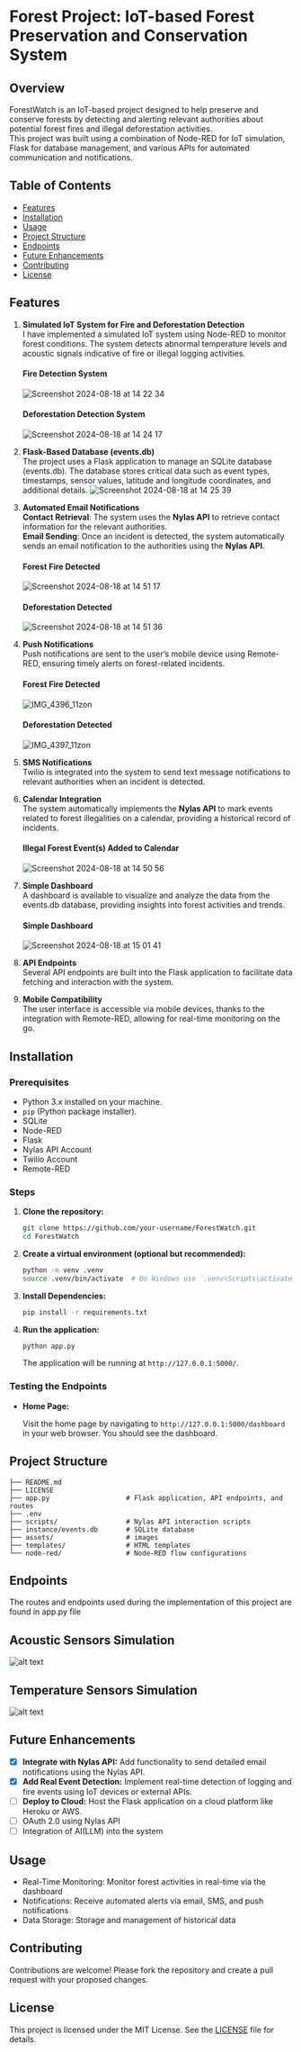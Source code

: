 # Forest Project: IoT-based Forest Preservation and Conservation System

## Overview
ForestWatch is an IoT-based project designed to help preserve and conserve forests by detecting and alerting relevant authorities about potential forest fires and illegal deforestation activities. <br>
This project was built using a combination of Node-RED for IoT simulation, Flask for database management, and various APIs for automated communication and notifications.

## Table of Contents

- [Features](#features)
- [Installation](#installation)
- [Usage](#usage)
- [Project Structure](#project-structure)
- [Endpoints](#endpoints)
- [Future Enhancements](#future-enhancements)
- [Contributing](#contributing)
- [License](#license)

## Features
1. **Simulated IoT System for Fire and Deforestation Detection** <br>
I have implemented a simulated IoT system using Node-RED to monitor forest conditions. The system detects abnormal temperature levels and acoustic signals indicative of fire or illegal logging activities.
   #### Fire Detection System
   ![Screenshot 2024-08-18 at 14 22 34](https://github.com/user-attachments/assets/1cd9b04f-5f19-4122-8bdf-f4263502b18e)

   #### Deforestation Detection System
   ![Screenshot 2024-08-18 at 14 24 17](https://github.com/user-attachments/assets/2ce4dd8e-99e6-4af1-9603-b40513ec6b58)

   
2. **Flask-Based Database (events.db)** <br>
The project uses a Flask application to manage an SQLite database (events.db). The database stores critical data such as event types, timestamps, sensor values, latitude and longitude coordinates, and additional details.
![Screenshot 2024-08-18 at 14 25 39](https://github.com/user-attachments/assets/830517d8-eac3-4f18-b530-44a583fd651d)

3. **Automated Email Notifications** <br>
**Contact Retrieval**: The system uses the **Nylas API** to retrieve contact information for the relevant authorities. <br>
**Email Sending**: Once an incident is detected, the system automatically sends an email notification to the authorities using the **Nylas API**.
   #### Forest Fire Detected
   ![Screenshot 2024-08-18 at 14 51 17](https://github.com/user-attachments/assets/2406b5f0-b08c-49c1-9963-0e751b0ebda6)

   #### Deforestation Detected
   ![Screenshot 2024-08-18 at 14 51 36](https://github.com/user-attachments/assets/2debcb15-4165-48e0-af11-d9961c7e7051)

4. **Push Notifications** <br>
Push notifications are sent to the user’s mobile device using Remote-RED, ensuring timely alerts on forest-related incidents.
   #### Forest Fire Detected
   ![IMG_4396_11zon](https://github.com/user-attachments/assets/240701ec-445e-40c3-8d3f-0ae10779e915)

   #### Deforestation Detected
   ![IMG_4397_11zon](https://github.com/user-attachments/assets/c1958c6c-8ce1-423d-a390-00ecd7d68ddd)

   
5. **SMS Notifications** <br>
Twilio is integrated into the system to send text message notifications to relevant authorities when an incident is detected.
6. **Calendar Integration** <br>
The system automatically implements the **Nylas API** to mark events related to forest illegalities on a calendar, providing a historical record of incidents.

   #### Illegal Forest Event(s) Added to Calendar
   ![Screenshot 2024-08-18 at 14 50 56](https://github.com/user-attachments/assets/34102219-3a88-4270-a79b-8ba49bc3310c)


7. **Simple Dashboard** <br>
A dashboard is available to visualize and analyze the data from the events.db database, providing insights into forest activities and trends.

   #### Simple Dashboard
   ![Screenshot 2024-08-18 at 15 01 41](https://github.com/user-attachments/assets/2b0047f8-a928-439a-9d03-86b4d0851afb)

8. **API Endpoints** <br>
Several API endpoints are built into the Flask application to facilitate data fetching and interaction with the system.
9. **Mobile Compatibility** <br>
The user interface is accessible via mobile devices, thanks to the integration with Remote-RED, allowing for real-time monitoring on the go.

## Installation

### Prerequisites

- Python 3.x installed on your machine.
- `pip` (Python package installer).
- SQLite
- Node-RED
- Flask
- Nylas API Account
- Twilio Account
- Remote-RED

### Steps

1. **Clone the repository:**

   ```bash
   git clone https://github.com/your-username/ForestWatch.git
   cd ForestWatch
   ```

2. **Create a virtual environment (optional but recommended):**

   ```bash
   python -m venv .venv
   source .venv/bin/activate  # On Windows use `.venv\Scripts\activate`
   ```

3. **Install Dependencies:**

   ```bash
   pip install -r requirements.txt
   ```

4. **Run the application:**

   ```bash
   python app.py
   ```

   The application will be running at `http://127.0.0.1:5000/`.

### Testing the Endpoints

- **Home Page:**

  Visit the home page by navigating to `http://127.0.0.1:5000/dashboard` in your web browser. You should see the dashboard.

## Project Structure

```
├── README.md
├── LICENSE
├── app.py                   # Flask application, API endpoints, and routes
├── .env
├── scripts/                 # Nylas API interaction scripts
├── instance/events.db       # SQLite database
├── assets/                  # images
├── templates/               # HTML templates
└── node-red/                # Node-RED flow configurations 
```

## Endpoints
The routes and endpoints used during the implementation of this project are found in app.py file

## Acoustic Sensors Simulation
![alt text](assets/Images/Acoustic_Sensors.png)

## Temperature Sensors Simulation
![alt text](assets/Images/Temperature_Sensors.png)

## Future Enhancements

- [x] **Integrate with Nylas API:** Add functionality to send detailed email notifications using the Nylas API.
- [x] **Add Real Event Detection:** Implement real-time detection of logging and fire events using IoT devices or external APIs.
- [ ] **Deploy to Cloud:** Host the Flask application on a cloud platform like Heroku or AWS.
- [ ] OAuth 2.0 using Nylas API
- [ ] Integration of AI(LLM) into the system

## Usage
- Real-Time Monitoring: Monitor forest activities in real-time via the dashboard
- Notifications: Receive automated alerts via email, SMS, and push notifications
- Data Storage: Storage and management of historical data

## Contributing

Contributions are welcome! Please fork the repository and create a pull request with your proposed changes.

## License

This project is licensed under the MIT License. See the [LICENSE](LICENSE) file for details.
